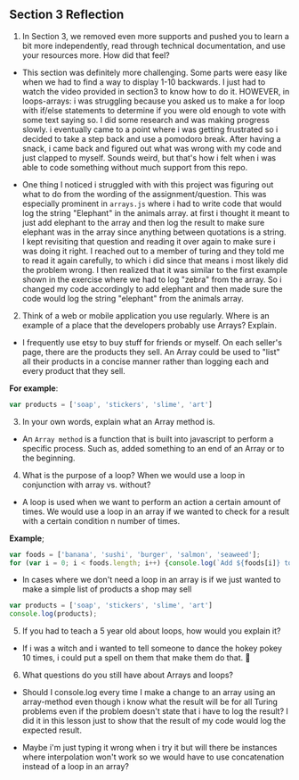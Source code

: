## Section 3 Reflection

1. In Section 3, we removed even more supports and pushed you to learn a bit more independently, read through technical documentation, and use your resources more. How did that feel?

- This section was definitely more challenging. Some parts were easy like when we had to find a way to display 1-10 backwards. I just had to watch the video provided in section3 to know how to do it. HOWEVER, in loops-arrays: i was struggling because you asked us to make a for loop with if/else statements to determine if you were old enough to vote with some text saying so.
I did some research and was making progress slowly. i eventually came to a point where i was getting frustrated so i decided to take a step back and use a pomodoro break.
After having a snack, i came back and figured out what was wrong with my code and just clapped to myself.
Sounds weird, but that's how i felt when i was able to code something without much support from this repo.

- One thing I noticed i struggled with with this project was figuring out what to do from the wording of the assignment/question. This was especially prominent in `arrays.js` where i had to write code that would log the string "Elephant" in the animals array.
at first i thought it meant to just add elephant to the array and then log the result to make sure elephant was in the array since anything between quotations is a string. I kept revisiting that question and reading it over again to make sure i was doing it right. I reached out to a member of turing and they told me to read it again carefully, to which i did since that means i most likely did the problem wrong. I then realized that it was similar to the first example shown in the exercise where we had to log "zebra" from the array. So i changed my code accordingly to add elephant and then made sure the code would log the string "elephant" from the animals array.

2. Think of a web or mobile application you use regularly. Where is an example of a place that the developers probably use Arrays? Explain.

- I frequently use etsy to buy stuff for friends or myself. On each seller's page, there are the products they sell. An Array could be used to "list" all their products in a concise manner rather than logging each and every product that they sell.

**For example**:

```javascript
var products = ['soap', 'stickers', 'slime', 'art']
```

3. In your own words, explain what an Array method is.

- An `Array method` is a function that is built into javascript to perform a specific process. Such as, added something to an end of an Array or to the beginning.

4. What is the purpose of a loop? When we would use a loop in conjunction with array vs. without?

- A loop is used when we want to perform an action a certain amount of times. We would use a loop in an array if we wanted to check for a result with a certain condition n number of times.

**Example**;
``` javascript
var foods = ['banana', 'sushi', 'burger', 'salmon', 'seaweed'];
for (var i = 0; i < foods.length; i++) {console.log(`Add ${foods[i]} to shopping list`);}
```
- In cases where we don't need a loop in an array is if we just wanted to make a simple list of products a shop may sell

```javascript
var products = ['soap', 'stickers', 'slime', 'art']
console.log(products);
```

5. If you had to teach a 5 year old about loops, how would you explain it?

- If i was a witch and i wanted to tell someone to dance the hokey pokey 10 times, i could put a spell on them that make them do that. 💃

6. What questions do you still have about Arrays and loops?

- Should I console.log every time I make a change to an array using an array-method even though i know what the result will be for all Turing problems even if the problem doesn't state that i have to log the result? I did it in this lesson just to show that the result of my code would log the expected result. 

- Maybe i'm just typing it wrong when i try it but will there be instances where interpolation won't work so we would have to use concatenation instead of a loop in an array?
